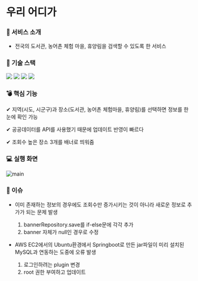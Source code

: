 # 우리 어디가

### :loudspeaker: 서비스 소개
- 전국의 도서관, 농어촌 체험 마을, 휴양림을 검색할 수 있도록 한 서비스  


### :hammer: 기술 스택  
<img src="https://img.shields.io/badge/React-61DAFB?style=flat-square&logo=React&logoColor=white"/>

<img src="https://img.shields.io/badge/Spring Boot-6DB33F?style=flat-square&logo=Spring Boot&logoColor=white"/>

<img src="https://img.shields.io/badge/Amazon AWS-232F3E?style=flat-square&logo=Amazon AWS&logoColor=white"/>  

<img src="https://img.shields.io/badge/공공데이터포털-0b70b9?style=flat-square&logoColor=white"/>    


### :bomb: 핵심 기능

✔ 지역(시도, 시군구)과 장소(도서관, 농어촌 체험마을, 휴양림)를 선택하면 정보를 한눈에 확인 가능
   
✔ 공공데이터를 API를 사용했기 때문에 업데이트 반영이 빠르다 
 
✔ 조회수 높은 장소 3개를 배너로 띄워줌

### :computer: 실행 화면
![main](https://user-images.githubusercontent.com/97426772/181582388-011d33b8-5295-4b5f-b543-0b2f3026bb39.JPG)

### :speech_balloon: 이슈
- 이미 존재하는 정보의 경우에도 조회수만 증가시키는 것이 아니라 새로운 정보로 추가가 되는 문제 발생  
  1. bannerRepository.save를 if-else문에 각각 추가  
  2. banner 자체가 null인 경우로 수정  
  
- AWS EC2에서의 Ubuntu환경에서 Springboot로 만든 jar파일이 미리 설치된 MySQL과 연동하는 도중에 오류 발생
  1. 로그인하려는 plugin 변경
  2. root 권한 부여하고 업데이트  

